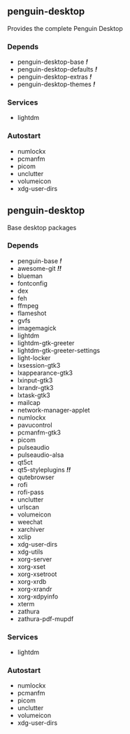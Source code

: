 ## penguin-desktop

Provides the complete Penguin Desktop

### Depends
* penguin-desktop-base ***!***
* penguin-desktop-defaults ***!***
* penguin-desktop-extras ***!***
* penguin-desktop-themes ***!***

### Services
* lightdm

### Autostart
* numlockx
* pcmanfm
* picom
* unclutter
* volumeicon
* xdg-user-dirs


## penguin-desktop

Base desktop packages

### Depends
* penguin-base ***!***
* awesome-git ***!!***
* blueman
* fontconfig
* dex
* feh
* ffmpeg
* flameshot
* gvfs
* imagemagick
* lightdm
* lightdm-gtk-greeter
* lightdm-gtk-greeter-settings
* light-locker
* lxsession-gtk3
* lxappearance-gtk3
* lxinput-gtk3
* lxrandr-gtk3
* lxtask-gtk3
* mailcap
* network-manager-applet
* numlockx
* pavucontrol
* pcmanfm-gtk3
* picom
* pulseaudio
* pulseaudio-alsa
* qt5ct
* qt5-styleplugins ***!!***
* qutebrowser
* rofi
* rofi-pass
* unclutter
* urlscan
* volumeicon
* weechat
* xarchiver
* xclip
* xdg-user-dirs
* xdg-utils
* xorg-server
* xorg-xset
* xorg-xsetroot
* xorg-xrdb
* xorg-xrandr
* xorg-xdpyinfo
* xterm
* zathura
* zathura-pdf-mupdf

### Services
* lightdm

### Autostart
* numlockx
* pcmanfm
* picom
* unclutter
* volumeicon
* xdg-user-dirs

